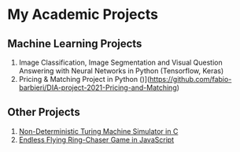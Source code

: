 # My Academic Projects

## Machine Learning Projects
1. Image Classification, Image Segmentation and Visual Question Answering with Neural Networks in Python (Tensorflow, Keras)
2. Pricing & Matching Project in Python ()](https://github.com/fabio-barbieri/DIA-project-2021-Pricing-and-Matching)
<!-- 
1. [Image Classification, Image Segmentation and Visual Question Answering with Neural Networks with Python (Tensorflow, Keras)]()
3. [Recommender System for Movie Recommendation in Python]()
4. Data Mining Project on real-world data in Python (cannot be shared due to NDA Contract)
-->

## Other Projects
1. [Non-Deterministic Turing Machine Simulator in C](https://github.com/luca-castellazzi/API_project_2017-2018)
2. [Endless Flying Ring-Chaser Game in JavaScript](https://github.com/luca-castellazzi/Computer-Graphics_project_2020-2021)

<!--
Here are some ideas to get you started:

- 🔭 I’m currently working on ...
- 🌱 I’m currently learning ...
- 👯 I’m looking to collaborate on ...
- 🤔 I’m looking for help with ...
- 💬 Ask me about ...
- 📫 How to reach me: ...
- 😄 Pronouns: ...
- ⚡ Fun fact: ...
-->
